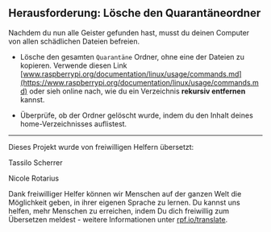 ## Herausforderung: Lösche den Quarantäneordner

Nachdem du nun alle Geister gefunden hast, musst du deinen Computer von allen schädlichen Dateien befreien.

+ Lösche den gesamten `Quarantäne` Ordner, ohne eine der Dateien zu kopieren. Verwende diesen Link [www.raspberrypi.org/documentation/linux/usage/commands.md](https://www.raspberrypi.org/documentation/linux/usage/commands.md) oder sieh online nach, wie du ein Verzeichnis **rekursiv entfernen** kannst.

+ Überprüfe, ob der Ordner gelöscht wurde, indem du den Inhalt deines home-Verzeichnisses auflistest.


***
Dieses Projekt wurde von freiwilligen Helfern übersetzt:

Tassilo Scherrer

Nicole Rotarius

Dank freiwilliger Helfer können wir Menschen auf der ganzen Welt die Möglichkeit geben, in ihrer eigenen Sprache zu lernen. Du kannst uns helfen, mehr Menschen zu erreichen, indem Du dich freiwillig zum Übersetzen meldest - weitere Informationen unter [rpf.io/translate](https://rpf.io/translate).